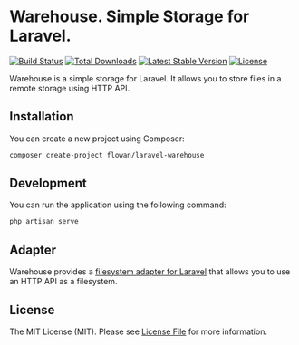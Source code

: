 # Warehouse. Simple Storage for Laravel.

<a href="https://github.com/flowan/laravel-warehouse/actions"><img src="https://img.shields.io/github/actions/workflow/status/flowan/laravel-warehouse/phpstan.yml" alt="Build Status"></a>
<a href="https://packagist.org/packages/flowan/laravel-warehouse"><img src="https://img.shields.io/packagist/dt/flowan/laravel-warehouse" alt="Total Downloads"></a>
<a href="https://packagist.org/packages/flowan/laravel-warehouse"><img src="https://img.shields.io/packagist/v/flowan/laravel-warehouse" alt="Latest Stable Version"></a>
<a href="https://packagist.org/packages/flowan/laravel-warehouse"><img src="https://img.shields.io/packagist/l/flowan/laravel-warehouse" alt="License"></a>

Warehouse is a simple storage for Laravel. It allows you to store files in a remote storage using HTTP API.

## Installation

You can create a new project using Composer:

```bash
composer create-project flowan/laravel-warehouse
```

## Development

You can run the application using the following command:

```bash
php artisan serve
```

## Adapter

Warehouse provides a [filesystem adapter for Laravel](https://github.com/flowan/laravel-filesystem-http) that allows you to use an HTTP API as a filesystem.

## License

The MIT License (MIT). Please see [License File](LICENSE.md) for more information.
